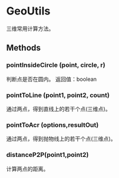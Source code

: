 # GeoUtils

三维常用计算方法。

## Methods

### pointInsideCircle \(point, circle, r\)

判断点是否在圆内。 返回值：boolean

### pointToLine \(point1, point2, count\)

通过两点，得到直线上的若干个点\(三维点\)。

### pointToAcr \(options,resultOut\)

通过两点，得到抛物线上的若干个点\(三维点\)。

### distanceP2P\(point1,point2\)

计算两点的距离。


